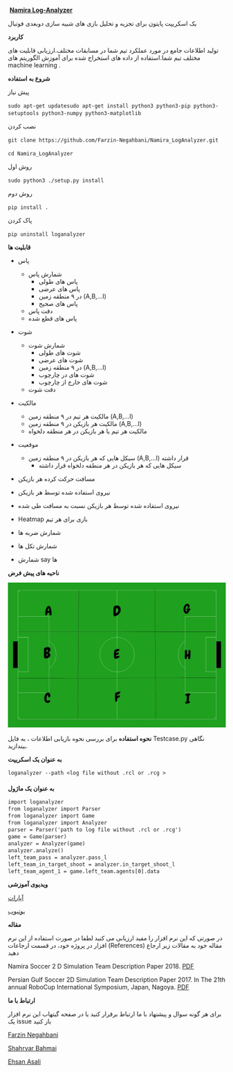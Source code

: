 ​	 	 	**[Namira Log-Analyzer](https://github.com/Farzin-Negahbani/Namira_LogAnalyzer)**

یک اسکریپت پایتون برای تجزیه و تحلیل بازی های شبیه سازی دوبعدی فوتبال

**کاربرد**

تولید اطلاعات جامع در مورد عملکرد تیم شما در مسابقات مختلف.ارزیابی قابلیت های مختلف تیم شما.استفاده از داده های استخراج شده برای آموزش الگوریتم های machine learning .

**شروع به استفاده** 

پیش نیاز

`sudo apt-get updatesudo apt-get install python3 python3-pip python3-setuptools python3-numpy python3-matplotlib`

نصب کردن

`git clone https://github.com/Farzin-Negahbani/Namira_LogAnalyzer.git`

`cd Namira_LogAnalyzer`

روش اول

`sudo python3 ./setup.py install`

روش دوم

`pip install .`

پاک کردن

`pip uninstall loganalyzer`

**قابلیت ها**

- پاس
  - شمارش پاس
    - پاس های طولی
    - پاس های عرضی
    - در ۹ منطقه زمین (A,B,...I)
    - پاس های صحیح
  - دقت پاس
  - پاس های قطع شده

- شوت
  - شمارش شوت
    - شوت های طولی
    - شوت های عرضی
    - در ۹ منطقه زمین (A,B,...I)
    - شوت های در چارچوب
    - شوت های خارج از چارچوب
  - دقت شوت

- مالکیت
  - مالکیت هر تیم در ۹ منطقه زمین (A,B,...I)
  - مالکیت هر بازیکن در ۹ منطقه زمین (A,B,...I)
  - مالکیت هر تیم یا هر بازیکن در هر منطقه دلخواه

- موقعیت 
  - سیکل هایی که هر بازیکن در ۹ منطقه زمین (A,B,...I) قرار داشته
    - سیکل هایی که هر بازیکن در هر منطقه دلخواه قرار داشته

- مسافت حرکت کرده هر بازیکن
- نیروی استفاده شده توسط هر بازیکن
- نیروی استفاده شده توسط هر بازیکن نسبت به مسافت طی شده
- Heatmap بازی برای هر تیم
- شمارش ضربه ها
- شمارش تکل ها
- شمارش say ها

**ناحیه های پیش فرض**



![default_regions](/docs/2D/FA/img/doc/tools/default_regions.jpeg)



**نحوه استفاده**
برای بررسی نحوه بازیابی اطلاعات ، به فایل Testcase.py نگاهی بیندازید.

**به عنوان یک اسکریپت**

```
loganalyzer --path <log file without .rcl or .rcg >
```

#### 

**به عنوان یک ماژول**

```
import loganalyzer
from loganalyzer import Parser
from loganalyzer import Game
from loganalyzer import Analyzer
parser = Parser('path to log file without .rcl or .rcg')
game = Game(parser)
analyzer = Analyzer(game)
analyzer.analyze()
left_team_pass = analyzer.pass_l
left_team_in_target_shoot = analyzer.in_target_shoot_l
left_team_agent_1 = game.left_team.agents[0].data
```

**ویدیوی آموزشی**

 [آپارات](https://www.aparat.com/v/fJE2C/Namira_Log_Analyzer_for_2D_soccer_Simulation_English) 

[یوتیوب](https://www.youtube.com/watch?v=mRuxg-xy7pY)

**مقاله**

در صورتی که این نرم افزار را مفید ارزیابی می کنید لطفا در صورت استفاده از این نرم افزار در پروژه خود، در قسمت ارجاعات (References) مقاله خود به مقالات زیر ارجاع دهید

Namira Soccer 2 D Simulation Team Description Paper 2018. [PDF](https://archive.robocup.info/Soccer/Simulation/2D/TDPs/RoboCup/2018/Namira_SS2D_RC2018_TDP.pdf)

Persian Gulf Soccer 2D Simulation Team Description Paper 2017. In The 21th annual RoboCup International Symposium, Japan, Nagoya. [PDF](https://www.robocup2017.org/file/symposium/soccer_sim_2D/TDP_PersianGulf.pdf)

**ارتباط با ما**

برای هر گونه سوال و پیشنهاد با ما ارتباط برقرار کنید یا در صفحه گیتهاب این نرم افزار یک issue باز کنید

[Farzin Negahbani](mailto:farzin.negahbani@gmail.com)

[Shahryar Bahmai](mailto:shahryarbahmeie@gmail.com)

[Ehsan Asali](mailto:ehsanasali@uga.edu)

